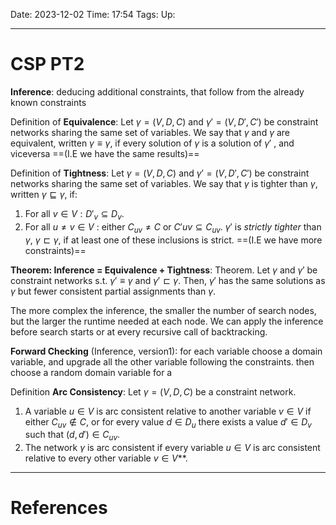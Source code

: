 Date: 2023-12-02
Time: 17:54
Tags:
Up: 

---
# CSP PT2

**Inference**: deducing additional constraints, that follow from the already known constraints

Definition of **Equivalence**: 
Let $\gamma = (V, D, C)$ and $\gamma' = (V, D', C')$ be constraint networks sharing the same set of variables. We say that $\gamma$ and $\gamma$ are equivalent, written $\gamma \equiv \gamma$, if every solution of $\gamma$ is a solution of $\gamma'$ , and viceversa
==(I.E we have the same results)==

Definition of **Tightness**:
Let $\gamma = (V, D, C)$ and $\gamma'= (V, D',C')$ be constraint networks sharing the same set of variables. We say that $\gamma$ is tighter than $\gamma$, written $\gamma \sqsubseteq \gamma$, if:
1. For all $v \in V: D'_v \subseteq D_v$. 
2. For all $u \neq v \in V$ : either $C_{uv} \neq C$ or $C'{uv} \subseteq C_{uv}$. 
$\gamma'$ is *strictly tighter* than $\gamma$, $\gamma \sqsubset \gamma$, if at least one of these inclusions is strict.
==(I.E we have more constraints)==

**Theorem: Inference = Equivalence + Tightness**:
Theorem. Let $\gamma$ and $\gamma'$ be constraint networks s.t. $\gamma' \equiv \gamma$ and $\gamma' \sqsubset \gamma$. Then, $\gamma'$ has the same solutions as $\gamma$ but fewer consistent partial assignments than $\gamma$.

The more complex the inference, the smaller the number of search nodes, but the larger the runtime needed at each node. We can apply the inference before search starts or at every recursive call of backtracking. 

**Forward Checking** (Inference, version1):
for each variable choose a domain variable, and upgrade all the other variable following the constraints. then choose a random domain variable for a 

Definition **Arc Consistency**: 
Let $\gamma = (V, D, C)$ be a constraint network. 
1. A variable $u \in V$ is arc consistent relative to another variable $v \in V$ if either $C_{uv} \notin C$, or for every value $d \in D_u$ there exists a value $d' \in D_v$ such that $(d, d') \in C_{uv}$. 
2. The network $\gamma$ is arc consistent if every variable $u \in V$ is arc consistent relative to every other variable $v \in V$**.



---
# References
